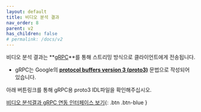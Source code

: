 ```yaml
---
layout: default
title: 비디오 분석 결과
nav_order: 8
parent: v2
has_children: false
# permalink: /docs/v2
---
```



비디오 분석 결과는 **[gRPC](https://grpc.io/docs/what-is-grpc/introduction/)**를 통해 스트리밍 방식으로 클라이언트에게 전송됩니다.

 - gRPC는 Google의 **[protocol buffers version 3 (proto3)](https://developers.google.com/protocol-buffers/docs/proto3)** 문법으로 작성되어 있습니다.

아래 버튼링크를 통해 gRPC용 proto3 IDL파일을 확인해주십시오.

[비디오 분석결과 gRPC 연동 인터페이스 보기](https://github.com/nextk-developer/protobuf/blob/master/sendMetadata.proto){: .btn .btn-blue }